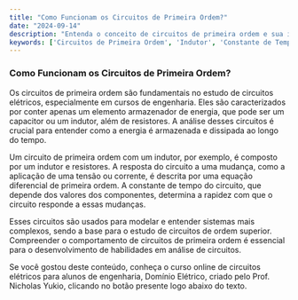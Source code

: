 ```yaml
---
title: "Como Funcionam os Circuitos de Primeira Ordem?"
date: "2024-09-14"
description: "Entenda o conceito de circuitos de primeira ordem e sua importância em engenharia elétrica."
keywords: ['Circuitos de Primeira Ordem', 'Indutor', 'Constante de Tempo', 'Associação']
---
```


### Como Funcionam os Circuitos de Primeira Ordem?

Os circuitos de primeira ordem são fundamentais no estudo de circuitos elétricos, especialmente em cursos de engenharia. Eles são caracterizados por conter apenas um elemento armazenador de energia, que pode ser um capacitor ou um indutor, além de resistores. A análise desses circuitos é crucial para entender como a energia é armazenada e dissipada ao longo do tempo.

Um circuito de primeira ordem com um indutor, por exemplo, é composto por um indutor e resistores. A resposta do circuito a uma mudança, como a aplicação de uma tensão ou corrente, é descrita por uma equação diferencial de primeira ordem. A constante de tempo do circuito, que depende dos valores dos componentes, determina a rapidez com que o circuito responde a essas mudanças.

Esses circuitos são usados para modelar e entender sistemas mais complexos, sendo a base para o estudo de circuitos de ordem superior. Compreender o comportamento de circuitos de primeira ordem é essencial para o desenvolvimento de habilidades em análise de circuitos.

Se você gostou deste conteúdo, conheça o curso online de circuitos elétricos para alunos de engenharia, Domínio Elétrico, criado pelo Prof. Nicholas Yukio, clicando no botão presente logo abaixo do texto.